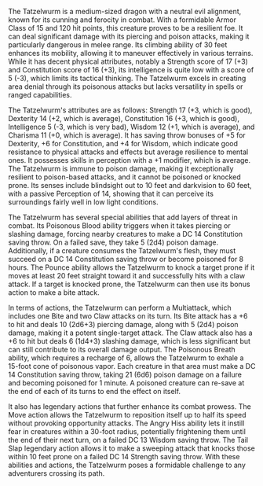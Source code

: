 The Tatzelwurm is a medium-sized dragon with a neutral evil alignment, known for its cunning and ferocity in combat. With a formidable Armor Class of 15 and 120 hit points, this creature proves to be a resilient foe. It can deal significant damage with its piercing and poison attacks, making it particularly dangerous in melee range. Its climbing ability of 30 feet enhances its mobility, allowing it to maneuver effectively in various terrains. While it has decent physical attributes, notably a Strength score of 17 (+3) and Constitution score of 16 (+3), its intelligence is quite low with a score of 5 (-3), which limits its tactical thinking. The Tatzelwurm excels in creating area denial through its poisonous attacks but lacks versatility in spells or ranged capabilities.

The Tatzelwurm's attributes are as follows: Strength 17 (+3, which is good), Dexterity 14 (+2, which is average), Constitution 16 (+3, which is good), Intelligence 5 (-3, which is very bad), Wisdom 12 (+1, which is average), and Charisma 11 (+0, which is average). It has saving throw bonuses of +5 for Dexterity, +6 for Constitution, and +4 for Wisdom, which indicate good resistance to physical attacks and effects but average resilience to mental ones. It possesses skills in perception with a +1 modifier, which is average. The Tatzelwurm is immune to poison damage, making it exceptionally resilient to poison-based attacks, and it cannot be poisoned or knocked prone. Its senses include blindsight out to 10 feet and darkvision to 60 feet, with a passive Perception of 14, showing that it can perceive its surroundings fairly well in low light conditions.

The Tatzelwurm has several special abilities that add layers of threat in combat. Its Poisonous Blood ability triggers when it takes piercing or slashing damage, forcing nearby creatures to make a DC 14 Constitution saving throw. On a failed save, they take 5 (2d4) poison damage. Additionally, if a creature consumes the Tatzelwurm's flesh, they must succeed on a DC 14 Constitution saving throw or become poisoned for 8 hours. The Pounce ability allows the Tatzelwurm to knock a target prone if it moves at least 20 feet straight toward it and successfully hits with a claw attack. If a target is knocked prone, the Tatzelwurm can then use its bonus action to make a bite attack.

In terms of actions, the Tatzelwurm can perform a Multiattack, which includes one Bite and two Claw attacks on its turn. Its Bite attack has a +6 to hit and deals 10 (2d6+3) piercing damage, along with 5 (2d4) poison damage, making it a potent single-target attack. The Claw attack also has a +6 to hit but deals 6 (1d4+3) slashing damage, which is less significant but can still contribute to its overall damage output. The Poisonous Breath ability, which requires a recharge of 6, allows the Tatzelwurm to exhale a 15-foot cone of poisonous vapor. Each creature in that area must make a DC 14 Constitution saving throw, taking 21 (6d6) poison damage on a failure and becoming poisoned for 1 minute. A poisoned creature can re-save at the end of each of its turns to end the effect on itself.

It also has legendary actions that further enhance its combat prowess. The Move action allows the Tatzelwurm to reposition itself up to half its speed without provoking opportunity attacks. The Angry Hiss ability lets it instill fear in creatures within a 30-foot radius, potentially frightening them until the end of their next turn, on a failed DC 13 Wisdom saving throw. The Tail Slap legendary action allows it to make a sweeping attack that knocks those within 10 feet prone on a failed DC 14 Strength saving throw. With these abilities and actions, the Tatzelwurm poses a formidable challenge to any adventurers crossing its path.